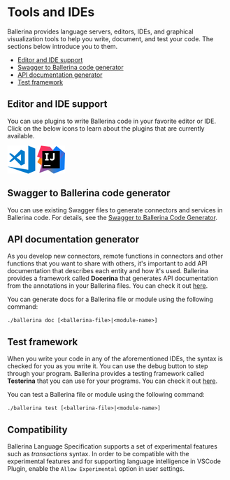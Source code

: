 # Tools and IDEs

Ballerina provides language servers, editors, IDEs, and graphical visualization tools to help you write, document, and test your code. The sections below introduce you to them. 

- [Editor and IDE support](#editor-and-ide-support)
- [Swagger to Ballerina code generator](#swagger-to-ballerina-code-generator)
- [API documentation generator](#api-documentation-generator)
- [Test framework](#test-framework)

## Editor and IDE support

You can use plugins to write Ballerina code in your favorite editor or IDE. Click on the below icons to learn about the plugins that are currently available. 

[![VS Code](images/vscode-logo.png)](vscode-plugin-doc.md) 
[![IntelliJ](images/intellij-logo.png)](vscode-plugin-doc.md)

## Swagger to Ballerina code generator

You can use existing Swagger files to generate connectors and services in Ballerina code. For details, see the [Swagger to Ballerina Code Generator](https://github.com/ballerina-platform/ballerina-lang/tree/master/misc/swagger-ballerina/modules/swagger-to-ballerina-generator).

## API documentation generator

As you develop new connectors, remote functions in connectors and other functions that you want to share with others, it's important to add API documentation that describes each entity and how it's used. Ballerina provides a framework called **Docerina** that generates API documentation from the annotations in your Ballerina files. You can check it out [here](https://github.com/ballerina-platform/ballerina-lang/tree/master/misc/docerina). 

You can generate docs for a Ballerina file or module using the following command:

```
./ballerina doc [<ballerina-file>|<module-name>]
```

## Test framework

When you write your code in any of the aforementioned IDEs, the syntax is checked for you as you write it. You can use the debug button to step through your program. Ballerina provides a testing framework called **Testerina** that you can use for your programs. You can check it out [here](https://github.com/ballerina-platform/ballerina-lang/tree/master/misc/testerina).

You can test a Ballerina file or module using the following command:

```
./ballerina test [<ballerina-file>|<module-name>]
```

## Compatibility

Ballerina Language Specification supports a set of experimental features such as *_transactions_* syntax. In order to be compatible with the experimental features and for supporting language intelligence in VSCode Plugin, enable the `Allow Experimental` option in user settings.
